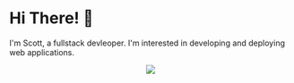 # Hi There! 👋

I'm Scott, a fullstack devleoper. I'm interested in developing and deploying web applications.

<p align="center">
  <a href="https://skillicons.dev">
    <img src="https://skillicons.dev/icons?i=js,ts,java,spring,html,css,sass,tailwind,mysql,postgres,mongodb,nodejs,express,react,materialui,wordpress,git,linux,aws,figma,postman,ps" />
  </a>
</p>
